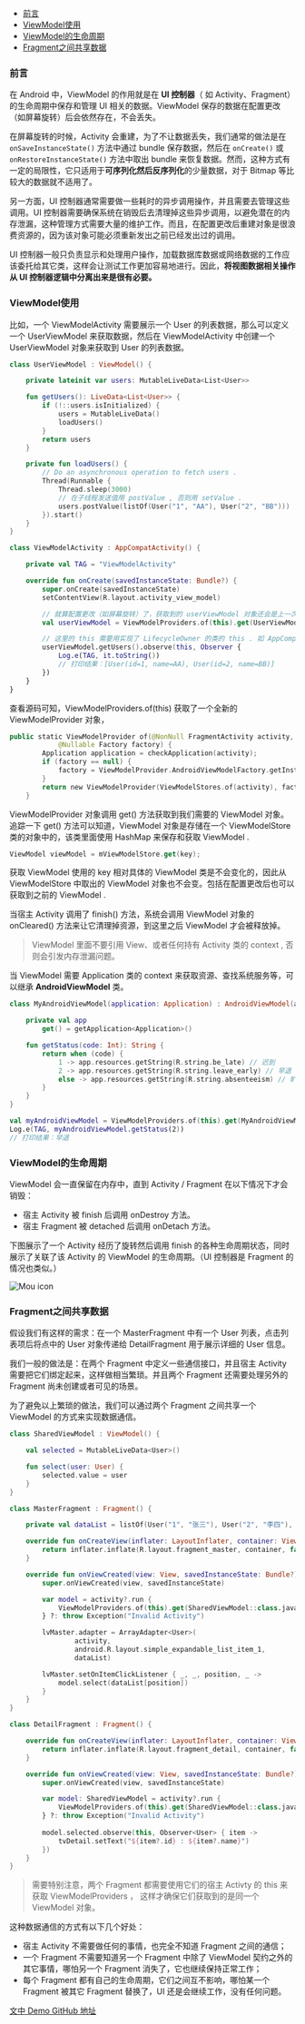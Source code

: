 - [前言](#前言)
- [ViewModel使用](#viewmodel使用)
- [ViewModel的生命周期](#viewmodel的生命周期)
- [Fragment之间共享数据](#fragment之间共享数据)





### 前言

在 Android 中，ViewModel 的作用就是在 **UI 控制器**（ 如 Activity、Fragment）的生命周期中保存和管理 UI 相关的数据。ViewModel 保存的数据在配置更改（如屏幕旋转）后会依然存在，不会丢失。

在屏幕旋转的时候，Activity 会重建，为了不让数据丢失，我们通常的做法是在 `onSaveInstanceState()` 方法中通过 bundle 保存数据，然后在 `onCreate()` 或 `onRestoreInstanceState()` 方法中取出 bundle 来恢复数据。然而，这种方式有一定的局限性，它只适用于**可序列化然后反序列化**的少量数据，对于 Bitmap 等比较大的数据就不适用了。

另一方面，UI 控制器通常需要做一些耗时的异步调用操作，并且需要去管理这些调用。UI 控制器需要确保系统在销毁后去清理掉这些异步调用，以避免潜在的内存泄漏，这种管理方式需要大量的维护工作。而且，在配置更改后重建对象是很浪费资源的，因为该对象可能必须重新发出之前已经发出过的调用。

UI 控制器一般只负责显示和处理用户操作，加载数据库数据或网络数据的工作应该委托给其它类，这样会让测试工作更加容易地进行。因此，**将视图数据相关操作从 UI 控制器逻辑中分离出来是很有必要。**

### ViewModel使用

比如，一个 ViewModelActivity 需要展示一个 User 的列表数据，那么可以定义一个 UserViewModel 来获取数据，然后在 ViewModelActivity 中创建一个 UserViewModel 对象来获取到 User 的列表数据。

```Kotlin
class UserViewModel : ViewModel() {

    private lateinit var users: MutableLiveData<List<User>>

    fun getUsers(): LiveData<List<User>> {
        if (!::users.isInitialized) {
            users = MutableLiveData()
            loadUsers()
        }
        return users
    }

    private fun loadUsers() {
        // Do an asynchronous operation to fetch users .
        Thread(Runnable {
            Thread.sleep(3000)
            // 在子线程发送值用 postValue , 否则用 setValue .
            users.postValue(listOf(User("1", "AA"), User("2", "BB")))
        }).start()
    }
}
```

```Kotlin
class ViewModelActivity : AppCompatActivity() {

    private val TAG = "ViewModelActivity"

    override fun onCreate(savedInstanceState: Bundle?) {
        super.onCreate(savedInstanceState)
        setContentView(R.layout.activity_view_model)

        // 就算配置更改（如屏幕旋转）了，获取到的 userViewModel 对象还会是上一次的 UserViewModel 对象
        val userViewModel = ViewModelProviders.of(this).get(UserViewModel::class.java)

        // 这里的 this 需要用实现了 LifecycleOwner 的类的 this . 如 AppCompatActivity、FragmentActivity
        userViewModel.getUsers().observe(this, Observer {
            Log.e(TAG, it.toString())
            // 打印结果：[User(id=1, name=AA), User(id=2, name=BB)]
        })
    }
}
```

查看源码可知，ViewModelProviders.of(this) 获取了一个全新的 ViewModelProvider 对象，

```Kotlin
public static ViewModelProvider of(@NonNull FragmentActivity activity,
            @Nullable Factory factory) {
        Application application = checkApplication(activity);
        if (factory == null) {
            factory = ViewModelProvider.AndroidViewModelFactory.getInstance(application);
        }
        return new ViewModelProvider(ViewModelStores.of(activity), factory);
    }
```

ViewModelProvider 对象调用 get() 方法获取到我们需要的 ViewModel 对象。追踪一下 get() 方法可以知道，ViewModel 对象是存储在一个 ViewModelStore 类的对象中的，该类里面使用 HashMap 来保存和获取 ViewModel . 

```Kotlin
ViewModel viewModel = mViewModelStore.get(key);
```

获取 ViewModel 使用的 key 相对具体的 ViewModel 类是不会变化的，因此从 ViewModelStore 中取出的 ViewModel 对象也不会变。包括在配置更改后也可以获取到之前的 ViewModel .

当宿主 Activity 调用了 finish() 方法，系统会调用 ViewModel 对象的 onCleared() 方法来让它清理掉资源，到这里之后 ViewModel 才会被释放掉。

> ViewModel 里面不要引用 View、或者任何持有 Activity 类的 context , 否则会引发内存泄漏问题。

当 ViewModel 需要 Application 类的 context 来获取资源、查找系统服务等，可以继承 **AndroidViewModel** 类。 

```Kotlin
class MyAndroidViewModel(application: Application) : AndroidViewModel(application) {

    private val app
        get() = getApplication<Application>()

    fun getStatus(code: Int): String {
        return when (code) {
            1 -> app.resources.getString(R.string.be_late) // 迟到
            2 -> app.resources.getString(R.string.leave_early) // 早退
            else -> app.resources.getString(R.string.absenteeism) // 旷工
        }
    }
}
```

```Kotlin
val myAndroidViewModel = ViewModelProviders.of(this).get(MyAndroidViewModel::class.java)
Log.e(TAG, myAndroidViewModel.getStatus(2))
// 打印结果：早退
```

### ViewModel的生命周期

ViewModel 会一直保留在内存中，直到 Activity / Fragment 在以下情况下才会销毁：

- 宿主 Activity 被 finish 后调用 onDestroy 方法。
- 宿主 Fragment 被 detached 后调用 onDetach 方法。

下图展示了一个 Activity 经历了旋转然后调用 finish 的各种生命周期状态，同时展示了关联了该 Activity 的 ViewModel 的生命周期。（UI 控制器是 Fragment 的情况也类似。）

![Mou icon](http://pcckwdbix.bkt.clouddn.com/viewmodel-lifecycle.png)

### Fragment之间共享数据

假设我们有这样的需求：在一个 MasterFragment 中有一个 User 列表，点击列表项后将点中的 User 对象传递给 DetailFragment 用于展示详细的 User 信息。

我们一般的做法是：在两个 Fragment 中定义一些通信接口，并且宿主 Activity 需要把它们绑定起来，这样做相当繁琐。并且两个 Fragment 还需要处理另外的 Fragment 尚未创建或者可见的场景。

为了避免以上繁琐的做法，我们可以通过两个 Fragment 之间共享一个 ViewModel 的方式来实现数据通信。

```Kotlin
class SharedViewModel : ViewModel() {

    val selected = MutableLiveData<User>()

    fun select(user: User) {
        selected.value = user
    }
}
```

```Kotlin
class MasterFragment : Fragment() {

    private val dataList = listOf(User("1", "张三"), User("2", "李四"), User("3", "王五"))

    override fun onCreateView(inflater: LayoutInflater, container: ViewGroup?, savedInstanceState: Bundle?): View? {
        return inflater.inflate(R.layout.fragment_master, container, false)
    }

    override fun onViewCreated(view: View, savedInstanceState: Bundle?) {
        super.onViewCreated(view, savedInstanceState)

        var model = activity?.run {
            ViewModelProviders.of(this).get(SharedViewModel::class.java)
        } ?: throw Exception("Invalid Activity")

        lvMaster.adapter = ArrayAdapter<User>(
                activity,
                android.R.layout.simple_expandable_list_item_1,
                dataList)

        lvMaster.setOnItemClickListener { _, _, position, _ ->
            model.select(dataList[position])
        }
    }
}
```

```Kotlin
class DetailFragment : Fragment() {

    override fun onCreateView(inflater: LayoutInflater, container: ViewGroup?, savedInstanceState: Bundle?): View? {
        return inflater.inflate(R.layout.fragment_detail, container, false)
    }

    override fun onViewCreated(view: View, savedInstanceState: Bundle?) {
        super.onViewCreated(view, savedInstanceState)

        var model: SharedViewModel = activity?.run {
            ViewModelProviders.of(this).get(SharedViewModel::class.java)
        } ?: throw Exception("Invalid Activity")
        
        model.selected.observe(this, Observer<User> { item ->
            tvDetail.setText("${item?.id} : ${item?.name}")
        })
    }
}
```

> 需要特别注意，两个 Fragment 都需要使用它们的宿主 Activty 的 this 来获取 ViewModelProviders ， 这样才确保它们获取到的是同一个 ViewModel 对象。

这种数据通信的方式有以下几个好处：

- 宿主 Activity 不需要做任何的事情，也完全不知道 Fragment 之间的通信；
- 一个 Fragment 不需要知道另一个 Fragment 中除了 ViewModel 契约之外的其它事情，哪怕另一个 Fragment 消失了，它也继续保持正常工作；
- 每个 Fragment 都有自己的生命周期，它们之间互不影响，哪怕某一个 Fragment 被其它 Fragment 替换了，UI 还是会继续工作，没有任何问题。


[文中 Demo GitHub 地址](https://github.com/zhich/AndroidJetpackDemo)
